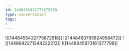 ```yaml
---
id: 1448455432775872518
type: conversation
tags:
- 
---
```

![[1448455432775872518]]
![[1448460765824958472]]
![[1448642271344222213]]
![[1448645973161377798]]

